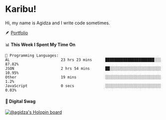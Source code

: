 # Karibu!
Hi, my name is Agidza and I write code sometimes.

🪶 [Portfolio](https://lynnagidza.github.io/)

<!--START_SECTION:waka-->
📊 **This Week I Spent My Time On** 

```text
💬 Programming Languages: 
AL                       23 hrs 23 mins      ██████████████████████░░░   87.82% 
JSON                     2 hrs 54 mins       ██░░░░░░░░░░░░░░░░░░░░░░░   10.95% 
Other                    19 mins             ░░░░░░░░░░░░░░░░░░░░░░░░░   1.2% 
JavaScript               0 secs              ░░░░░░░░░░░░░░░░░░░░░░░░░   0.03%

```


<!--END_SECTION:waka-->
#### 💟 **Digital Swag**
[![@agidza's Holopin board](https://holopin.me/agidza)](https://holopin.io/@agidza)

